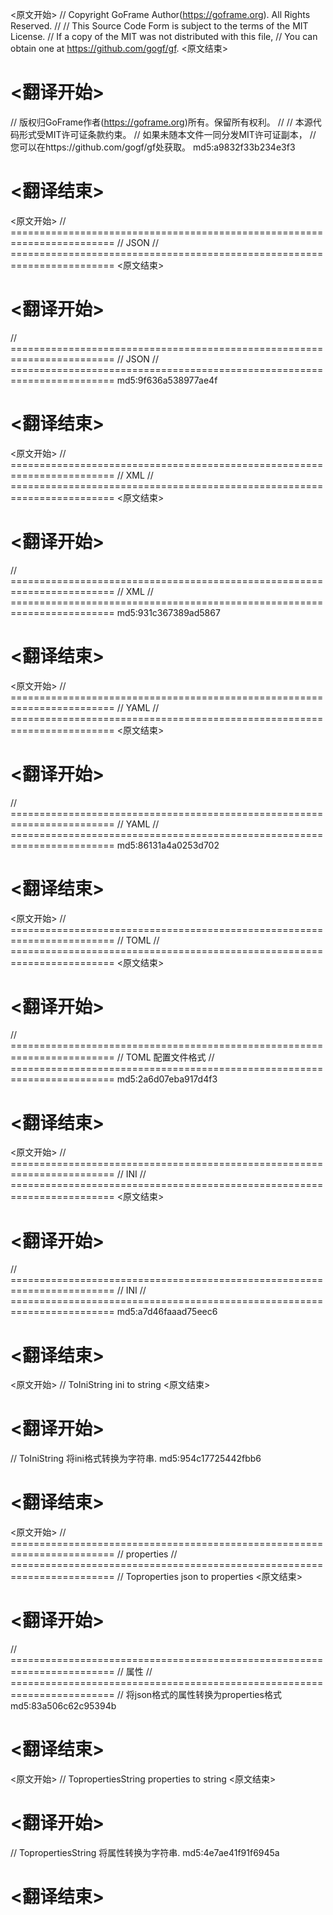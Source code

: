 
<原文开始>
// Copyright GoFrame Author(https://goframe.org). All Rights Reserved.
//
// This Source Code Form is subject to the terms of the MIT License.
// If a copy of the MIT was not distributed with this file,
// You can obtain one at https://github.com/gogf/gf.
<原文结束>

# <翻译开始>
// 版权归GoFrame作者(https://goframe.org)所有。保留所有权利。
//
// 本源代码形式受MIT许可证条款约束。
// 如果未随本文件一同分发MIT许可证副本，
// 您可以在https://github.com/gogf/gf处获取。 md5:a9832f33b234e3f3
# <翻译结束>


<原文开始>
// ========================================================================
// JSON
// ========================================================================
<原文结束>

# <翻译开始>
// ========================================================================
// JSON
// ======================================================================== md5:9f636a538977ae4f
# <翻译结束>


<原文开始>
// ========================================================================
// XML
// ========================================================================
<原文结束>

# <翻译开始>
// ========================================================================
// XML
// ======================================================================== md5:931c367389ad5867
# <翻译结束>


<原文开始>
// ========================================================================
// YAML
// ========================================================================
<原文结束>

# <翻译开始>
// ========================================================================
// YAML
// ======================================================================== md5:86131a4a0253d702
# <翻译结束>


<原文开始>
// ========================================================================
// TOML
// ========================================================================
<原文结束>

# <翻译开始>
// ========================================================================
// TOML 配置文件格式
// ======================================================================== md5:2a6d07eba917d4f3
# <翻译结束>


<原文开始>
// ========================================================================
// INI
// ========================================================================
<原文结束>

# <翻译开始>
// ========================================================================
// INI
// ======================================================================== md5:a7d46faaad75eec6
# <翻译结束>


<原文开始>
// ToIniString ini to string
<原文结束>

# <翻译开始>
// ToIniString 将ini格式转换为字符串. md5:954c17725442fbb6
# <翻译结束>


<原文开始>
// ========================================================================
// properties
// ========================================================================
// Toproperties json to properties
<原文结束>

# <翻译开始>
// ========================================================================
// 属性
// ========================================================================
// 将json格式的属性转换为properties格式 md5:83a506c62c95394b
# <翻译结束>


<原文开始>
// TopropertiesString properties to string
<原文结束>

# <翻译开始>
// TopropertiesString 将属性转换为字符串. md5:4e7ae41f91f6945a
# <翻译结束>

